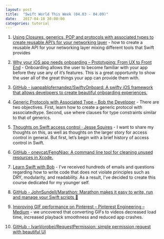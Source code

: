 ```yaml
---
layout: post
title:  "Swift World This Week (04.03 - 04.09)"
date:   2017-04-10 20:00:00
categories: tutorial
---
```


1. [Using Closures, generics, POP and protocols with associated types to create reusable API’s for your networking layer](https://medium.com/@jamesrochabrun/using-closures-generics-pop-and-protocols-with-associated-types-to-create-reusable-apis-for-your-a9d3468ce6b1) - how to create a reusable API for your networking layer mixing different tools that Swift provides

2. [Why your iOS app needs onboarding – Prototyping: From UX to Front End](https://blog.prototypr.io/why-your-ios-app-needs-onboarding-38c312c41155) - Onboarding allows the user to become familiar with your app before they use any of it’s features. This is a great opportunity to show the user all of the great things your app can provide them with.

3. [GitHub - juanpablofernandez/SwiftyOnboard: A swifty iOS framework that allows developers to create beautiful onboarding experiences.](https://github.com/juanpablofernandez/SwiftyOnboard)

4. [Generic Protocols with Associated Type – Bob the Developer](https://blog.bobthedeveloper.io/generic-protocols-with-associated-type-7e2b6e079ee2) - There are two objectives. First, learn how to create a generic protocol with associatedtype. Second, use where clauses for type constraints similar to that of generics.

5. [Thoughts on Swift access control · Jesse Squires](http://www.jessesquires.com/thoughts-on-swift-access-control/) -  I want to share my thoughts on this, as well as thoughts on the larger story for access control in general. But first, let’s begin with a brief history of access control in Swift.

6. [GitHub - onevcat/FengNiao: A command line tool for cleaning unused resources in Xcode.](https://github.com/onevcat/FengNiao)

7. [Learn Swift with Bob](https://learnswiftwithbob.com/) - I've received hundreds of emails and questions regarding how to write code that does not violate principles such as DRY, modularity, and readability. As a result, I've decided to create this course dedicated for my younger self.

8. [GitHub - JohnSundell/Marathon: Marathon makes it easy to write, run and manage your Swift scripts 🏃](https://github.com/JohnSundell/Marathon)

9. [Improving GIF performance on Pinterest – Pinterest Engineering – Medium](https://medium.com/@Pinterest_Engineering/improving-gif-performance-on-pinterest-8dad74bf92f1) - we uncovered that converting GIFs to videos decreased load time, increased playback smoothness and reduced app crashes.

10. [GitHub - IvanVorobei/RequestPermission: simple permission request with beautiful UI](https://github.com/IvanVorobei/RequestPermission)
